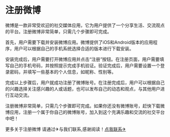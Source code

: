 # 注册微博

微博是一款非常受欢迎的社交媒体应用，它为用户提供了一个分享生活、交流观点的平台。注册微博非常简单，只需几个步骤即可完成。

首先，用户需要下载并安装微博应用。微博提供了iOS和Android版本的应用程序，用户可以根据自己的手机系统选择合适的版本进行下载安装。

安装完成后，用户需要打开微博应用并点击“注册”按钮。在注册页面，用户需要填写自己的手机号码，并按照提示完成手机验证。验证完成后，用户需要设置一个登录密码，并填写一些基本的个人信息，如昵称、性别等。

完成以上步骤后，用户就成功注册了微博账号。在注册完成后，用户可以根据自己的兴趣选择关注感兴趣的人或话题，也可以发布自己的动态和观点，与其他用户进行互动交流。

注册微博非常简单，只需几个步骤即可完成。如果你还没有微博账号，赶快下载微博应用，注册一个属于你自己的微博账号，加入到这个充满乐趣和交流的社交平台中吧！

更多关于注册微博 请通过✈与我们联系,感谢阅读！[点我联系✈](https://www.k02.cc)